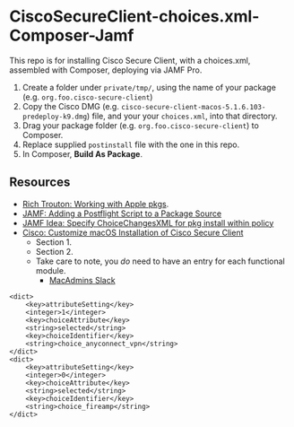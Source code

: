 # CiscoSecureClient-choices.xml-Composer-Jamf
This repo is for installing Cisco Secure Client, with a choices.xml, assembled with Composer, deploying via JAMF Pro.

1. Create a folder under `private/tmp/`, using the name of your package (e.g. `org.foo.cisco-secure-client`)
2. Copy the Cisco DMG (e.g. `cisco-secure-client-macos-5.1.6.103-predeploy-k9.dmg`) file, and your your `choices.xml`, into that directory.
3. Drag your package folder (e.g. `org.foo.cisco-secure-client`) to Composer.
4. Replace supplied `postinstall` file with the one in this repo.
5. In Composer, **Build As Package**.

## Resources
* [Rich Trouton: Working with Apple pkgs](https://gist.github.com/rtrouton/002034a14e9d8f4f5b32cd4b0998bc01).
* [JAMF: Adding a Postflight Script to a Package Source](https://learn.jamf.com/en-US/bundle/composer-user-guide-current/page/Adding_a_Postflight_Script_to_a_Package_Source.html)
* [JAMF Idea: Specify ChoiceChangesXML for pkg install within policy](https://ideas.jamf.com/ideas/JN-I-17689)
* [Cisco: Customize macOS Installation of Cisco Secure Client](https://docs.umbrella.com/deployment-umbrella/docs/customize-macos-installation-of-cisco-secure-client)
  - Section 1.
  - Section 2.
  - Take care to note, you *do* need to have an entry for each functional module.
    * [MacAdmins Slack](https://macadmins.slack.com/archives/C0QPT3X1T/p1728446524307819?thread_ts=1725042278.515829&cid=C0QPT3X1T)
```
<dict>
	<key>attributeSetting</key>
	<integer>1</integer>
	<key>choiceAttribute</key>
	<string>selected</string>
	<key>choiceIdentifier</key>
	<string>choice_anyconnect_vpn</string>
</dict>
<dict>
	<key>attributeSetting</key>
	<integer>0</integer>
	<key>choiceAttribute</key>
	<string>selected</string>
	<key>choiceIdentifier</key>
	<string>choice_fireamp</string>
</dict>
```


